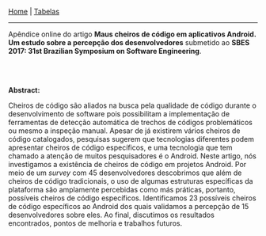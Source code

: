 [Home](/android-code-smells-article) | [Tabelas](tables) 
<hr/>

Apêndice online do artigo **Maus cheiros de código em aplicativos Android. Um estudo sobre a percepção dos desenvolvedores** submetido ao **SBES 2017: 31st Brazilian Symposium on Software Engineering**.

<br/><br/>

**Abstract:** <br/>

Cheiros de código são aliados na busca pela qualidade de código durante o desenvolvimento de software pois possibilitam a implementação de ferramentas de detecção automática de trechos de códigos problemáticos ou mesmo a inspeção manual. Apesar de já existirem vários cheiros de código catalogados, pesquisas sugerem que tecnologias diferentes podem apresentar cheiros de código específicos, e uma tecnologia que tem chamado a atenção de muitos pesquisadores é o Android. Neste artigo, nós investigamos a existência de cheiros de código em projetos Android. Por meio de um _survey_ com 45 desenvolvedores descobrimos que além de cheiros de código tradicionais, o uso de algumas estruturas específicas da plataforma são amplamente percebidas como más práticas, portanto, possíveis cheiros de código específicos. Identificamos 23 possíveis cheiros de código específicos ao Android dos quais validamos a percepção de 15 desenvolvedores sobre eles. Ao final, discutimos os resultados encontrados, pontos de melhoria e trabalhos futuros.